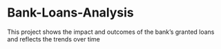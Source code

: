 # Bank-Loans-Analysis
This project shows the impact and outcomes of the bank’s granted loans and reflects the trends over time
